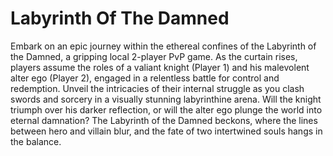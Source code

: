 # Labyrinth Of The Damned

Embark on an epic journey within the ethereal confines of the Labyrinth of the Damned, a gripping local 2-player PvP game. As the curtain rises, players assume the roles of a valiant knight (Player 1) and his malevolent alter ego (Player 2), engaged in a relentless battle for control and redemption. Unveil the intricacies of their internal struggle as you clash swords and sorcery in a visually stunning labyrinthine arena. Will the knight triumph over his darker reflection, or will the alter ego plunge the world into eternal damnation? The Labyrinth of the Damned beckons, where the lines between hero and villain blur, and the fate of two intertwined souls hangs in the balance.
